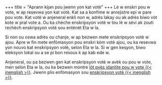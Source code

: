 +++
title = "Aprann kijan pou jwenn yon kat votè"
+++
Lè w enskri pou w vote, w ap resevwa yon kat votè. Kat sa a konfime w anrejistre epi w pare pou vote. Kat votè w anjeneral enkli non w, adrès lakay ou ak adrès biwo vòt kote w pral vote a. Ou ka chèche enskripsyon votè w tou lè w sèvi ak zouti rechèch enskripsyon votè sou entènèt Eta w la.


Si non ou oswa adrès ou chanje, w ap bezwen mete enskripsyon votè w ajou. Apre w fin mete enfòmasyon pou enskri kòm votè ajou, ou ka resevwa yon nouvo kat enskripsyon votè, selon Eta w la. Si w gen kesyon, biwo eleksyon lokal ou a se pi bon resous k ap kab ede w.

Anjeneral, ou pa bezwen gen kat enskripsyon votè w avèk ou pou w vote, men selon Eta w la, ou ka bezwen montre [lòt pyès idantite pou w vote {{< inenglish >}}](https://www.usa.gov/voter-id). Jwenn plis enfòmasyon sou [enskripsyon votè {{< inenglish >}}](https://www.usa.gov/voter-registration-card).